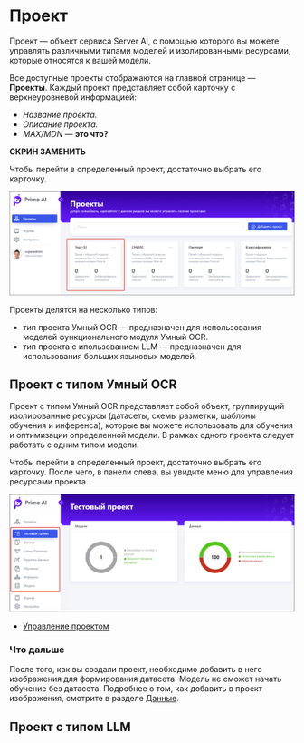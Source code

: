 # Проект

Проект — объект сервиса Server AI, с помощью которого вы можете управлять различными типами моделей и изолированными ресурсами, которые относятся к вашей модели. 

Все доступные проекты отображаются на главной странице — **Проекты**. Каждый проект представляет собой карточку с верхнеуровневой информацией:
* *Название проекта.*
* *Описание проекта.*
* *MAX/MDN* — **это что?**

**СКРИН ЗАМЕНИТЬ**

Чтобы перейти в определенный проект, достаточно выбрать его карточку. 

![](<../../../.gitbook/assets1/primo-ai/user-guide/project-card.png>)

Проекты делятся на несколько типов:
* тип проекта Умный OCR — предназначен для использования моделей функционального модуля Умный OCR.
* тип проекта с ипользованием LLM — предназначен для использования больших языковых моделей.


## Проект с типом Умный OCR

Проект с типом Умный OCR представляет собой объект, группирущий изолированные ресурсы (датасеты, схемы разметки, шаблоны обучения и инференса), которые вы можете использовать для обучения и оптимизации определенной модели. В рамках одного проекта следует работать с одним типом модели. 

Чтобы перейти в определенный проект, достаточно выбрать его карточку. После чего, в панели слева, вы увидите меню для управления ресурсами проекта. 

![](<../../../.gitbook/assets1/primo-ai/user-guide/project-menu-panel.png>)

* [Управление проектом](https://docs.primo-rpa.ru/primo-rpa/primo-rpa-ai-server/user/project/operation-with-projects)

### Что дальше

После того, как вы создали проект, необходимо добавить в него изображения для формирования датасета. Модель не сможет начать обучение без датасета. Подробнее о том, как добавить в проект изображения, смотрите в разделе [Данные](https://docs.primo-rpa.ru/primo-rpa/primo-rpa-ai-server/user/data).


## Проект с типом LLM




